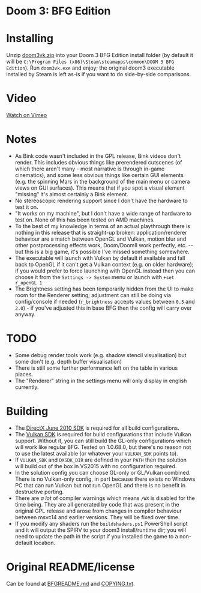 # Doom 3: BFG Edition

Installing
===
Unzip [doom3vk.zip](releases/download/v1.0/doom3vk1.0.zip) into your Doom 3 BFG Edition install folder (by default it will be `C:\Program Files (x86)\Steam\steamapps\common\DOOM 3 BFG Edition`). Run `doom3vk.exe` and enjoy; the original doom3 executable installed by Steam is left as-is if you want to do side-by-side comparisons.

Video
===
[Watch on Vimeo](https://vimeo.com/pmurdoch/doom3)

Notes
===
* As Bink code wasn't included in the GPL release, Bink videos don't render. This includes obvious things like prerendered cutscenes (of which there aren't many - most narrative is through in-game cinematics), and some less obvious things like certain GUI elements (e.g. the spinning Mars in the background of the main menu or camera views on GUI surfaces). This means that if you spot a visual element "missing" it's almost certainly a Bink element.
* No stereoscopic rendering support since I don't have the hardware to test it on.
* "It works on my machine", but I don't have a wide range of hardware to test on. None of this has been tested on AMD machines.
* To the best of my knowledge in terms of an actual playthrough there is nothing in this release that is straight-up broken: application/renderer behaviour are a match between OpenGL and Vulkan, motion blur and other postprocessing effects work, Doom/DoomII work perfectly, etc. -- but this is a big game, it's possible I've missed something somewhere.
* The executable will launch with Vulkan by default if available and fall back to OpenGL if it can't get a Vulkan context (e.g. on older hardware); if you would prefer to force launching with OpenGL instead then you can choose it from the `Settings -> System` menu or launch with `+set r_openGL 1`
* The Brightness setting has been temporarily hidden from the UI to make room for the Renderer setting; adjustment can still be doing via config/console if needed (`r_brightness` accepts values between `0.5` and `2.0`) - if you've adjusted this in base BFG then the config will carry over anyway.

TODO
===
* Some debug render tools work (e.g. shadow stencil visualisation) but some don't (e.g. depth buffer visualisation)
* There is still some further performance left on the table in various places.
* The "Renderer" string in the settings menu will only display in english currently.

Building
===
* The [DirectX June 2010 SDK](https://www.microsoft.com/en-us/download/details.aspx?id=6812) is required for all build configurations.
* The [Vulkan SDK](https://vulkan.lunarg.com/) is required for build configurations that include Vulkan support. Without it, you can still build the GL-only configurations which will work like regular BFG. Tested on 1.0.68.0, but there's no reason not to use the latest available (or whatever your `VULKAN_SDK` points to).
* If `VULKAN_SDK` and `DXSDK_DIR` are defined in your `PATH` then the solution will build out of the box in VS2015 with no configuration required.
* In the solution config you can choose GL-only or GL/Vulkan combined. There is no Vulkan-only config, in part because there exists no Windows PC that can run Vulkan but not run OpenGL and there is no benefit in destructive porting.
* There are _a lot_ of compiler warnings which means `/WX` is disabled for the time being. They are all generated by code that was present in the original GPL release and arose from changes in compiler behaviour between msvc14 and earlier versions. They will be fixed over time.
* If you modify any shaders run the `buildshaders.ps1` PowerShell script and it will output the SPIRV to your doom3 install/runtime dir; you will need to update the path in the script if you installed the game to a non-default location.

Original README/license
===
Can be found at [BFGREADME.md](BFGREADME.md) and [COPYING.txt](COPYING.txt).